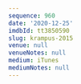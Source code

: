 ```yaml
---
sequence: 960
date: '2020-12-25'
imdbId: tt3850590
slug: krampus-2015
venue: null
venueNotes: null
medium: iTunes
mediumNotes: null
---
```


